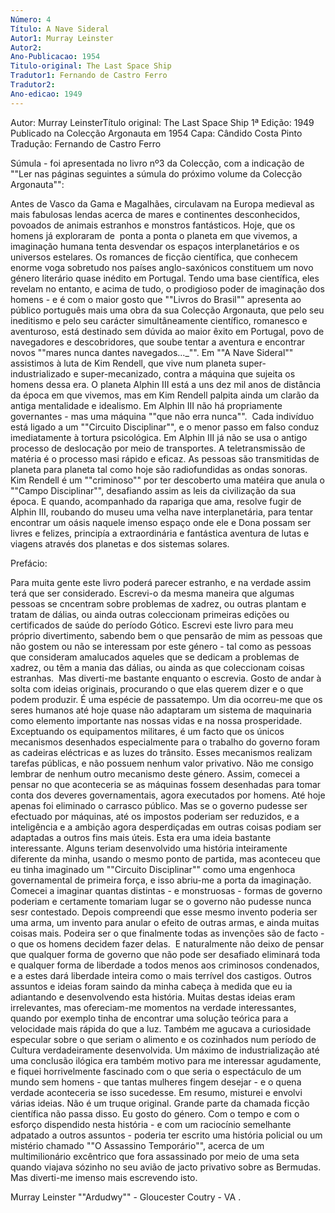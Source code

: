```yaml
---
Número: 4
Título: A Nave Sideral
Autor1: Murray Leinster
Autor2: 
Ano-Publicacao: 1954
Titulo-original: The Last Space Ship
Tradutor1: Fernando de Castro Ferro
Tradutor2: 
Ano-edicao: 1949
---
```












Autor: Murray LeinsterTítulo original: The Last Space Ship
1ª Edição: 1949
Publicado na Colecção Argonauta em 1954
Capa: Cândido Costa Pinto 
Tradução: Fernando de Castro Ferro

Súmula - foi apresentada no livro nº3 
da Colecção, com a indicação de ""Ler nas páginas seguintes a súmula do 
próximo volume da Colecção Argonauta"":

Antes de Vasco da Gama e Magalhães, circulavam na Europa medieval as mais fabulosas lendas acerca de mares e continentes desconhecidos, povoados de animais estranhos e monstros fantásticos. Hoje, que os homens já exploraram de  ponta a ponta o planeta em que vivemos, a imaginação humana tenta desvendar os espaços interplanetários e os universos estelares. Os romances de ficção científica, que conhecem enorme voga sobretudo nos países anglo-saxónicos constituem um novo género literário quase inédito em Portugal. Tendo uma base científica, eles revelam no entanto, e acima de tudo, o prodigioso poder de imaginação dos homens - e é com o maior gosto que ""Livros do Brasil"" apresenta ao público português mais uma obra da sua Colecção Argonauta, que pelo seu ineditismo e pelo seu carácter simultâneamente científico, romanesco e aventuroso, está destinado sem dúvida ao maior êxito em Portugal, povo de navegadores e descobridores, que soube tentar a aventura e encontrar novos ""mares nunca dantes navegados..._"".
Em ""A Nave Sideral"" assistimos à luta de Kim Rendell, que vive num planeta super-industrializado e super-mecanizado, contra a máquina que sujeita os homens dessa era. O planeta Alphin III está a uns dez mil anos de distância da época em que vivemos, mas em Kim Rendell palpita ainda um clarão da antiga mentalidade e idealismo. Em Alphin III não há propriamente governantes - mas uma máquina ""que não erra nunca"".  Cada indivíduo está ligado a um ""Circuito Disciplinar"", e o menor passo em falso conduz imediatamente à tortura psicológica.
Em Alphin III já não se usa o antigo processo de deslocação por meio de transportes. A teletransmissão de matéria é o processo masi rápido e eficaz. As pessoas são transmitidas de planeta para planeta tal como hoje são radiofundidas as ondas sonoras.
Kim Rendell é um ""criminoso"" por ter descoberto uma matéira que anula o ""Campo Disciplinar"", desafiando assim as leis da civilização da sua época. E quando, acompanhado da rapariga que ama, resolve fugir de Alphin III, roubando do museu uma velha nave interplanetária, para tentar encontrar um oásis naquele imenso espaço onde ele e Dona possam ser livres e felizes, principía a extraordinária e fantástica aventura de lutas e viagens através dos planetas e dos sistemas solares.

Prefácio:

Para muita gente este livro poderá parecer estranho, e na verdade assim terá que ser considerado. Escrevi-o da mesma maneira que algumas pessoas se cncentram sobre problemas de xadrez, ou outras plantam e tratam de dálias, ou ainda outras coleccionam primeiras edições ou certificados de saúde do período Gótico. Escrevi este livro para meu próprio divertimento, sabendo bem o que pensarão de mim as pessoas que não gostem ou não se interessam por este género - tal como as pessoas que consideram amalucados aqueles que se dedicam a problemas de xadrez, ou têm a mania das dálias, ou ainda as que coleccionam coisas estranhas. 
Mas diverti-me bastante enquanto o escrevia. Gosto de andar à solta com ideias originais, procurando o que elas querem dizer e o que podem produzir. É uma espécie de passatempo. Um dia ocorreu-me que os seres humanos até hoje quase não adaptaram um sistema de maquinaria como elemento importante nas nossas vidas e na nossa prosperidade. Exceptuando os equipamentos militares, é um facto que os únicos mecanismos desenhados especialmente para o trabalho do governo foram as cadeiras eléctricas e as luzes do trânsito. Esses mecanismos realizam tarefas públicas, e não possuem nenhum valor privativo. Não me consigo lembrar de nenhum outro mecanismo deste género. Assim, comecei a pensar no que aconteceria se as máquinas fossem desenhadas para tomar conta dos deveres governamentais, agora executados por homens. Até hoje apenas foi eliminado o carrasco público. Mas se o governo pudesse ser efectuado por máquinas, até os impostos poderiam ser reduzidos, e a inteligência e a ambição agora desperdiçadas em outras coisas podiam ser adaptadas a outros fins mais úteis.
Esta era uma ideia bastante interessante. Alguns teriam desenvolvido uma história inteiramente diferente da minha, usando o mesmo ponto de partida, mas aconteceu que eu tinha imaginado um ""Circuito Disciplinar"" como uma engenhoca governamental de primeira força, e isso abriu-me a porta da imaginação. Comecei a imaginar quantas distintas - e monstruosas - formas de governo poderiam e certamente tomariam lugar se o governo não pudesse nunca sesr contestado. Depois compreendi que esse mesmo invento poderia ser uma arma, um invento para anular o efeito de outras armas, e ainda muitas coisas mais. Podeira ser o que finalmente todas as invenções são de facto - o que os homens decidem fazer delas. 
E naturalmente não deixo de pensar que qualquer forma de governo que não pode ser desafiado eliminará toda e qualquer forma de liberdade a todos menos aos criminosos condenados, e a estes dará liberdade inteira como o mais terrível dos castigos.
Outros assuntos e ideias foram saindo da minha cabeça à medida que eu ia adiantando e desenvolvendo esta história. Muitas destas ideias eram irrelevantes, mas ofereciam-me momentos na verdade interessantes, quando por exemplo tinha de encontrar uma solução teórica para a velocidade mais rápida do que a luz. Também me agucava a curiosidade especular sobre o que seriam o alimento e os cozinhados num período de Cultura verdadeiramente desenvolvida. Um máximo de industrialização até uma conclusão ilógica era também motivo para me interessar agudamente, e fiquei horrivelmente fascinado com o que seria o espectáculo de um mundo sem homens - que tantas mulheres fingem desejar - e o quena verdade aconteceria se isso sucedesse.
Em resumo, misturei e envolvi várias ideias. Não é um truque original. Grande parte da chamada ficção científica não passa disso. Eu gosto do género. Com o tempo e com o esforço dispendido nesta história - e com um raciocínio semelhante adpatado a outros assuntos - poderia ter escrito uma história policial ou um mistério chamado ""O Assassino Temporário"", acerca de um multimilionário excêntrico que fora assassinado por meio de uma seta quando viajava sózinho no seu avião de jacto privativo sobre as Bermudas.
Mas diverti-me imenso mais escrevendo isto.

Murray Leinster
""Ardudwy"" - Gloucester Coutry - VA 
.
